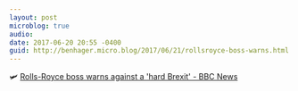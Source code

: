 ```yaml
---
layout: post
microblog: true
audio: 
date: 2017-06-20 20:55 -0400
guid: http://benhager.micro.blog/2017/06/21/rollsroyce-boss-warns.html
---
```

🛩 [Rolls-Royce boss warns against a 'hard Brexit' - BBC News](http://www.bbc.com/news/business-40332913)
